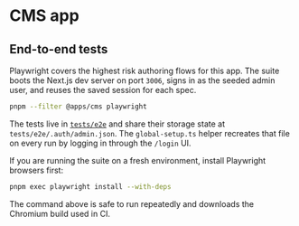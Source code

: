 # CMS app

## End-to-end tests

Playwright covers the highest risk authoring flows for this app. The suite boots the
Next.js dev server on port `3006`, signs in as the seeded admin user, and reuses the
saved session for each spec.

```bash
pnpm --filter @apps/cms playwright
```

The tests live in [`tests/e2e`](./tests/e2e) and share their storage state at
`tests/e2e/.auth/admin.json`. The `global-setup.ts` helper recreates that file on
every run by logging in through the `/login` UI.

If you are running the suite on a fresh environment, install Playwright browsers
first:

```bash
pnpm exec playwright install --with-deps
```

The command above is safe to run repeatedly and downloads the Chromium build used in
CI.
